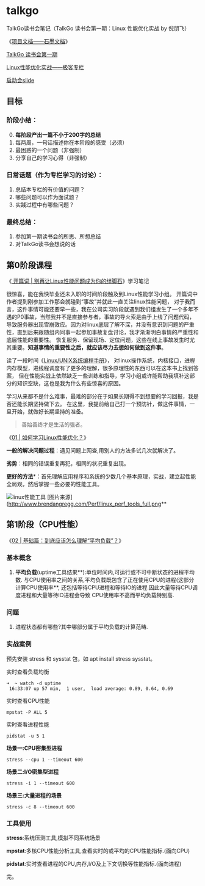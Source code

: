 # talkgo
TalkGo读书会笔记（TalkGo 读书会第一期：Linux 性能优化实战 by 倪朋飞）

《[项目文档——石墨文档](https://shimo.im/sheets/1lq7MgXnBphdeWAe/MODOC)》

[TalkGo 读书会第一期](https://talkgo.org/t/topic/136)

[Linux性能优化实战——极客专栏](https://time.geekbang.org/column/intro/140)

[启动会slide](https://docs.google.com/presentation/d/16cNCT1aqSsuVA-TPep81NGFlYIM2AO9LPFoZgA1776Y/edit?usp=sharing)

## 目标

### 阶段小结：
0. **每阶段产出一篇不小于200字的总结**
1. 每两周，一句话描述你在本阶段的感受（必须）
2. 最困惑的一个问题（非强制）
3. 分享自己的学习心得（非强制）

### 日常话题（作为专栏学习的讨论）：
1. 总结本专栏的有价值的问题？
2. 哪些问题可以作为面试题？
3. 实践过程中有哪些问题？

### 最终总结：
1. 参加第一期读书会的所思、所想总结
2. 对TalkGo读书会想说的话

## 第0阶段课程
《[ 开篇词 | 别再让Linux性能问题成为你的绊脚石](https://time.geekbang.org/column/article/68728)》学习笔记


很惊喜，能在我快毕业还未入职的时间阶段触及到Linux性能学习小组。
开篇词中作者提到刚参加工作那会就碰到“事故”并就此一直关注linux性能问题，
对于我而言，这件事情可能还要早一些，我在公司实习阶段就遇到我们组发生了一个多年不遇的P0事故，当然我并不是直接参与者，事故的导火索是由于上线了问题代码，
导致服务器出现雪崩效应。因为对linux底层了解不深，并没有意识到问题的严重性，直到后来跟随组内同事一起参加事故复盘讨论，我才渐渐明白事情的严重性和底层性能的重要性。
恢复服务、保留现场、定位问题，这些在线上事故发生时尤其重要。**知道事情的重要性之后，就应该尽力去想如何做到这件事**。

读了一段时间《[Linux/UNIX系统编程手册](https://book.douban.com/subject/25809330/)》，
对linux操作系统，内核接口，进程内存模型，进线程调度有了更多的理解，很多原理性的东西可以在这本书上找到答案，
但在性能实战上依然缺乏一些训练和指导，学习小组或许能帮助我填补这部分的知识空缺，这也是我为什么有些惊喜的原因。

学习从来都不是什么难事，最难的部分在于如果长期得不到想要的学习回报，我是否还能长期坚持做下去。
在这里，我提前给自己打一个预防针，做这件事情，一旦开始，就做好长期坚持的准备。

>善始善终才是生活的强者。

《[01 | 如何学习Linux性能优化？](https://time.geekbang.org/column/article/69346)》

**一般的解决问题过程**：遇见问题上网查,用别人的方法多试几次就解决了。

**劣势**：相同的错误重复再犯，相同的状况重复出现。

**更好的方法***：首先理解应用程序和系统的少数几个基本原理，实战，建立起性能全局观，然后掌握一些必要的性能工具。

![linux性能工具](../talkgo/asserts/linux_perf_tools_full.png)
[图片来源](http://www.brendangregg.com/Perf/linux_perf_tools_full.png**

## 第1阶段（CPU性能）

《[02 | 基础篇：到底应该怎么理解“平均负载”？](https://time.geekbang.org/column/article/69618)》

### 基本概念
1. **平均负载**(uptime工具结果**):单位时间内,可运行或不可中断状态的进程平均数.
与CPU使用率之间的关系,平均负载既包含了正在使用CPU的进程(这部分计算CPU使用率**,
还包括等待CPU进程和等待IO的进程.因此大量等待CPU调度进程和大量等待IO进程会导致
CPU使用率不高而平均负载特别高.

### 问题
1. 进程状态都有哪些?其中哪部分属于平均负载的计算范畴.

### 实战案例

预先安装 stress 和 sysstat 包，如 apt install stress sysstat。

实时查看负载均衡
```
➜  ~ watch -d uptime
 16:33:07 up 57 min,  1 user,  load average: 0.89, 0.64, 0.69
```

实时查看CPU性能
```
mpstat -P ALL 5
```
实时查看进程性能
```
pidstat -u 5 1
```

**场景一:CPU密集型进程**
```
stress --cpu 1 --timeout 600
```
**场景二:I/O密集型进程**
```
stress -i 1 --timeout 600
```
**场景三:大量进程的场景**
```
stress -c 8 --timeout 600
```

### 工具使用
**stress**:系统压测工具,模拟不同系统场景

**mpstat**:多核CPU性能分析工具,查看实时的或平均的CPU性能指标.(面向CPU)

**pidstat**:实时查看进程的CPU,内存,I/O及上下文切换等性能指标.(面向进程)

完。

